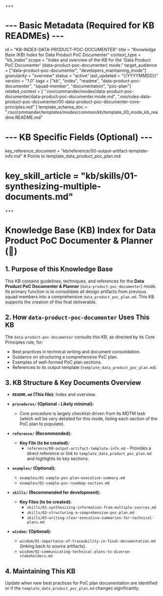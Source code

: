 +++
# --- Basic Metadata (Required for KB READMEs) ---
id = "KB-INDEX-DATA-PRODUCT-POC-DOCUMENTER"
title = "Knowledge Base (KB) Index for Data Product PoC Documenter"
context_type = "kb_index"
scope = "Index and overview of the KB for the 'Data Product PoC Documenter' (data-product-poc-documenter) mode."
target_audience = ["data-product-poc-documenter", "developers_maintaining_mode"]
granularity = "overview"
status = "active"
last_updated = "{{YYYYMMDD}}"
version = "1.0"
tags = ["kb", "index", "readme", "data-product-poc-documenter", "squad-member", "documentation", "poc-plan"]
related_context = [
    ".roo/commander/modes/data-product-poc-documenter/data-product-poc-documenter.mode.md",
    ".roo/rules-data-product-poc-documenter/00-data-product-poc-documenter-core-principles.md"
]
template_schema_doc = ".roo/commander/templates/modes/common/kb/template_00_mode_kb_readme.README.md"

# --- KB Specific Fields (Optional) ---
key_reference_document = "kb/reference/00-output-artifact-template-info.md" # Points to template_data_product_poc_plan.md
# key_skill_article = "kb/skills/01-synthesizing-multiple-documents.md"
+++

# Knowledge Base (KB) Index for Data Product PoC Documenter & Planner (📝)

## 1. Purpose of this Knowledge Base

This KB contains guidelines, techniques, and references for the **Data Product PoC Documenter & Planner** (`data-product-poc-documenter`) mode. Its primary function is to consolidate all design artifacts from previous squad members into a comprehensive `data_product_poc_plan.md`. This KB supports the creation of this final deliverable.

## 2. How `data-product-poc-documenter` Uses This KB

The `data-product-poc-documenter` consults this KB, as directed by its Core Principles rule, for:
*   Best practices in technical writing and document consolidation.
*   Guidance on structuring a comprehensive PoC plan.
*   Examples of well-formed PoC plan sections.
*   References to its output template (`template_data_product_poc_plan.md`).

## 3. KB Structure & Key Documents Overview

*   **`README.md` (This file):** Index and overview.

*   **`procedures/` (Optional - Likely minimal):**
    *   Core procedure is largely checklist-driven from its MDTM task (which will be very detailed for this mode, listing each section of the PoC plan to populate).

*   **`reference/` (Recommended):**
    *   **Key File (to be created):**
        *   `reference/00-output-artifact-template-info.md` - Provides a direct reference or link to `template_data_product_poc_plan.md` and highlights its key sections.

*   **`examples/` (Optional):**
    *   `examples/01-sample-poc-plan-executive-summary.md`
    *   `examples/02-sample-poc-roadmap-section.md`

*   **`skills/` (Recommended for development):**
    *   **Key Files (to be created):**
        *   `skills/01-synthesizing-information-from-multiple-sources.md`
        *   `skills/02-structuring-a-comprehensive-poc-plan.md`
        *   `skills/03-writing-clear-executive-summaries-for-technical-plans.md`

*   **`wisdom/` (Optional):**
    *   `wisdom/01-importance-of-traceability-in-final-documentation.md` (linking back to source artifacts).
    *   `wisdom/02-communicating-technical-plans-to-diverse-stakeholders.md`

## 4. Maintaining This KB

Update when new best practices for PoC plan documentation are identified or if the `template_data_product_poc_plan.md` changes significantly.